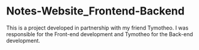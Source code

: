 # Notes-Website_Frontend-Backend
This is a project developed in partnership with my friend Tymotheo. I was responsible for the Front-end development and Tymotheo for the Back-end development. 
